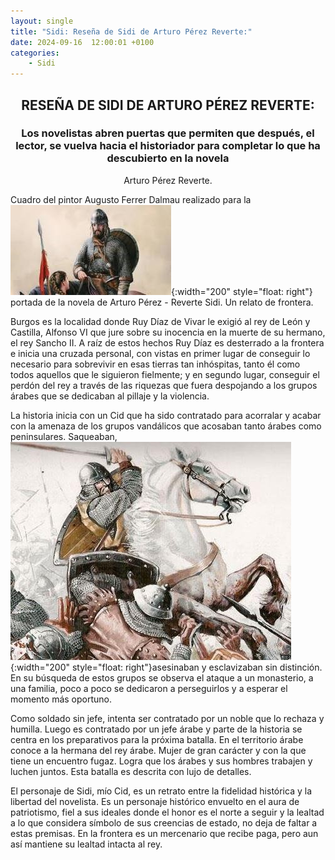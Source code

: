 ```yaml
---
layout: single
title: "Sidi: Reseña de Sidi de Arturo Pérez Reverte:"
date: 2024-09-16  12:00:01 +0100
categories: 
    - Sidi
---
```



<center><h2>RESEÑA DE SIDI DE ARTURO PÉREZ REVERTE:</h2></center>


<center><h3>Los novelistas abren puertas que permiten que después, el lector, se vuelva hacia el historiador para completar lo que ha descubierto en la novela </h3></center> 
<center>Arturo Pérez Reverte.</center> 




Cuadro del pintor Augusto Ferrer Dalmau realizado para la 
![alt text](</assets/img/sidi 22.jpg>){:width="200" style="float: right"}                 
portada de la novela de Arturo Pérez - Reverte Sidi. 
Un relato de frontera.   

     

Burgos es la localidad donde Ruy Díaz de Vivar le exigió al rey de León y Castilla, Alfonso VI que jure sobre su inocencia en la muerte de su hermano, el rey Sancho II. A raíz de estos hechos Ruy Díaz es desterrado a la frontera e inicia una cruzada personal, con vistas en primer lugar de conseguir lo necesario para sobrevivir en esas tierras tan inhóspitas, tanto él como todos aquellos que le siguieron fielmente; y en segundo lugar, conseguir el perdón del rey a través de las riquezas que fuera despojando a los grupos árabes que se dedicaban al pillaje y la violencia.

La historia inicia con un Cid que ha sido contratado para acorralar y acabar con la amenaza de los grupos vandálicos que acosaban tanto árabes como peninsulares. Saqueaban, ![alt text](</assets/img/sidi 23.jpg>){:width="200" style="float: right"}asesinaban y esclavizaban sin distinción. En su búsqueda de estos grupos se observa el ataque a un monasterio, a una familia, poco a poco se dedicaron a perseguirlos y a esperar el momento más oportuno. 


Como soldado sin jefe, intenta ser contratado por un noble que lo rechaza y humilla. Luego es contratado por un jefe árabe y parte de la historia se centra en los preparativos para la próxima batalla. En el territorio árabe conoce a la hermana del rey árabe. Mujer de gran carácter y con la que tiene un encuentro fugaz. Logra que los árabes y sus hombres trabajen y luchen juntos. Esta batalla es descrita con lujo de detalles.


El personaje de Sidi, mío Cid, es un retrato entre la fidelidad histórica y la libertad del novelista. Es un personaje histórico envuelto en el aura de patriotismo, fiel a sus ideales donde el honor es el norte a seguir y la lealtad a lo que considera símbolo de sus creencias de estado, no deja de faltar a estas premisas. En la frontera es un mercenario que recibe paga, pero aun así mantiene su lealtad intacta al rey. 





